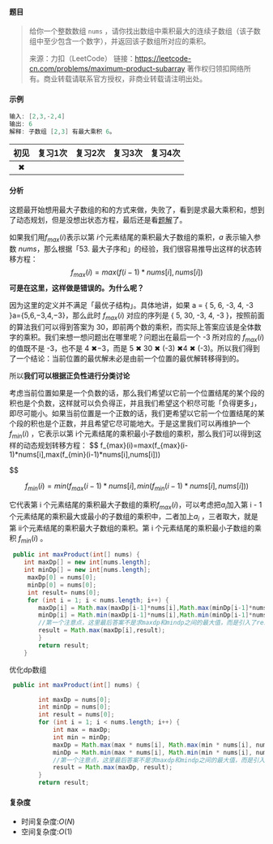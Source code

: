 #### 题目

> 给你一个整数数组 `nums` ，请你找出数组中乘积最大的连续子数组（该子数组中至少包含一个数字），并返回该子数组所对应的乘积。
>
> 来源：力扣（LeetCode）
> 链接：https://leetcode-cn.com/problems/maximum-product-subarray
> 著作权归领扣网络所有。商业转载请联系官方授权，非商业转载请注明出处。

#### 示例

```java
输入: [2,3,-2,4]
输出: 6
解释: 子数组 [2,3] 有最大乘积 6。
```

| 初见 | 复习1次 | 复习2次 | 复习3次 | 复习4次 |
| :--: | :-----: | :-----: | :-----: | :-----: |
|  ✖   |         |         |         |         |

#### 分析

这题最开始想用最大子数组的和的方式来做，失败了，看到是求最大乘积和，想到了动态规划，但是没想出状态方程，最后还是看[题解](https://leetcode-cn.com/problems/maximum-product-subarray/solution/cheng-ji-zui-da-zi-shu-zu-by-leetcode-solution/)了。

如果我们用$f_{max}(i)$表示以第 $i$个元素结尾的乘积最大子数组的乘积，$a$ 表示输入参数 $nums$，那么根据「53. 最大子序和」的经验，我们很容易推导出这样的状态转移方程：
$$
f_{max}(i)=max(f(i-1)*nums[i],nums[i])
$$
**可是在这里，这样做是错误的。为什么呢？**

因为这里的定义并不满足「最优子结构」。具体地讲，如果 a = \{ 5, 6, -3, 4, -3 \}a={5,6,−3,4,−3}，那么此时 $f_{max}(i)$ 对应的序列是 \{ 5, 30, -3, 4, -3 \}，按照前面的算法我们可以得到答案为 30，即前两个数的乘积，而实际上答案应该是全体数字的乘积。我们来想一想问题出在哪里呢？问题出在最后一个 -3 所对应的 
$f_{max}(i)$ 的值既不是 -3，也不是 4 ✖−3，而是 5 ✖ 30 ✖ (-3) ✖4 ✖ (-3)。所以我们得到了一个结论：当前位置的最优解未必是由前一个位置的最优解转移得到的。

所以**我们可以根据正负性进行分类讨论**

考虑当前位置如果是一个负数的话，那么我们希望以它前一个位置结尾的某个段的积也是个负数，这样就可以负负得正，并且我们希望这个积尽可能「负得更多」，即尽可能小。如果当前位置是一个正数的话，我们更希望以它前一个位置结尾的某个段的积也是个正数，并且希望它尽可能地大。于是这里我们可以再维护一个$f_{min}(i)$ ，它表示以第 i个元素结尾的乘积最小子数组的乘积，那么我们可以得到这样的动态规划转移方程：
$$
f_{max}(i)=max(f_{max}(i-1)*nums[i],max(f_{min}(i-1)*nums[i],nums[i]))
$$

$$
f_{min}(i)=min(f_{max}(i-1)*nums[i],min(f_{min}(i-1)*nums[i],nums[i]))
$$

它代表第 i 个元素结尾的乘积最大子数组的乘积$f_{max}(i)$，可以考虑把$a_{i}$加入第 i - 1 个元素结尾的乘积最大或最小的子数组的乘积中，二者加上$a_{i}$	，三者取大，就是第 ii个元素结尾的乘积最大子数组的乘积。第 i 个元素结尾的乘积最小子数组的乘积 $f_{min}(i)$ 。

```java
 public int maxProduct(int[] nums) {
    int maxDp[] = new int[nums.length];
    int minDp[] = new int[nums.length];
     maxDp[0] = nums[0];
     minDp[0] = nums[0];
     int result= nums[0];
     for (int i = 1; i < nums.length; i++) {
        maxDp[i] = Math.max(maxDp[i-1]*nums[i],Math.max(minDp[i-1]*nums[i],nums[i]));
        minDp[i] = Math.min(maxDp[i-1]*nums[i],Math.min(minDp[i-1]*nums[i],nums[i]));
        //第一个注意点，这里最后答案不是求maxdp和mindp之间的最大值，而是引入了result
        result = Math.max(maxDp[i],result);
        }
        return result;
    }
```

优化dp数组

```java
 public int maxProduct(int[] nums) {

        int maxDp = nums[0];
        int minDp = nums[0];
        int result = nums[0];
        for (int i = 1; i < nums.length; i++) {
            int max = maxDp;
            int min = minDp;
            maxDp = Math.max(max * nums[i], Math.max(min * nums[i], nums[i]));
            minDp = Math.min(max * nums[i], Math.min(min * nums[i], nums[i]));
            //第一个注意点，这里最后答案不是求maxdp和mindp之间的最大值，而是引入了result
            result = Math.max(maxDp, result);
        }
        return result;
```



#### 复杂度

- 时间复杂度:$O(N)$
- 空间复杂度:$O(1)$

